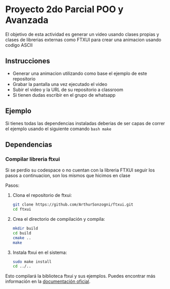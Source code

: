 # Proyecto 2do Parcial POO y Avanzada

El objetivo de esta actividad es generar un video usando clases propias y clases de librerias externas como FTXUI para crear una animacion usando codigo ASCII

## Instrucciones
- Generar una animacion utilizando como base el ejemplo de este repositorio
- Grabar la pantalla una vez ejecutado el video
- Subir el video y la URL de su repositorio a classroom
- Si tienen dudas escribir en el grupo de whatsapp

## Ejemplo

Si tienes todas las dependencias instaladas deberias de ser capas de correr el ejemplo usando el siguiente comando
	```bash
	make
	```

## Dependencias

### Compilar libreria ftxui

Si se perdio su codespace o no cuentan con la libreria FTXUI seguir los pasos a continuacion, son los mismos que hicimos en clase

Pasos:

1. Clona el repositorio de ftxui:
	```bash
	git clone https://github.com/ArthurSonzogni/ftxui.git
	cd ftxui
	```

2. Crea el directorio de compilación y compila:
	```bash
	mkdir build
	cd build
	cmake ..
	make
	```

3. Instala ftxui en el sistema:
	```bash
	sudo make install
    cd ../..
	```

Esto compilará la biblioteca ftxui y sus ejemplos. Puedes encontrar más información en la [documentación oficial](https://github.com/ArthurSonzogni/ftxui).